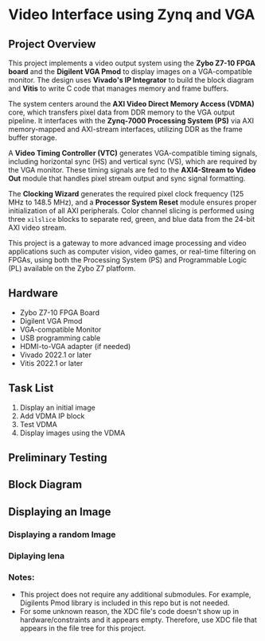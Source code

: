 # Video Interface using Zynq and VGA

## Project Overview

This project implements a video output system using the **Zybo Z7-10 FPGA board** and the **Digilent VGA Pmod** to display images on a VGA-compatible monitor. The design uses **Vivado's IP Integrator** to build the block diagram and **Vitis** to write C code that manages memory and frame buffers.

The system centers around the **AXI Video Direct Memory Access (VDMA)** core, which transfers pixel data from DDR memory to the VGA output pipeline. It interfaces with the **Zynq-7000 Processing System (PS)** via AXI memory-mapped and AXI-stream interfaces, utilizing DDR as the frame buffer storage.

A **Video Timing Controller (VTC)** generates VGA-compatible timing signals, including horizontal sync (HS) and vertical sync (VS), which are required by the VGA monitor. These timing signals are fed to the **AXI4-Stream to Video Out** module that handles pixel stream output and sync signal formatting.

The **Clocking Wizard** generates the required pixel clock frequency (125 MHz to 148.5 MHz), and a **Processor System Reset** module ensures proper initialization of all AXI peripherals. Color channel slicing is performed using three `xilslice` blocks to separate red, green, and blue data from the 24-bit AXI video stream.

This project is a gateway to more advanced image processing and video applications such as computer vision, video games, or real-time filtering on FPGAs, using both the Processing System (PS) and Programmable Logic (PL) available on the Zybo Z7 platform.

## Hardware
- Zybo Z7-10 FPGA Board
- Digilent VGA Pmod
- VGA-compatible Monitor
- USB programming cable
- HDMI-to-VGA adapter (if needed)
- Vivado 2022.1 or later
- Vitis 2022.1 or later

## Task List

1. Display an initial image  
2. Add VDMA IP block  
3. Test VDMA  
4. Display images using the VDMA  

## Preliminary Testing

## Block Diagram

## Displaying an Image

### Displaying a random Image

### Diplaying lena


### Notes:
- This project does not require any additional submodules.  For example, Digilents Pmod library is included in this repo but is not needed.  
- For some unknown reason, the XDC file's code doesn't show up in hardware/constraints and it appears empty.  Therefore, use XDC file that appears in the file tree for this project. 